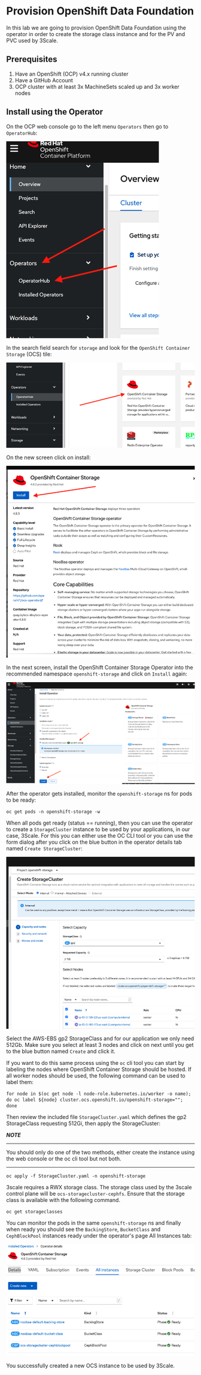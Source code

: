 # Provision OpenShift Data Foundation

In this lab we are going to provision OpenShift Data Foundation using the operator in order to create the storage class instance and for the PV and PVC used by 3Scale.
## Prerequisites

1. Have an OpenShift (OCP) v4.x running cluster
2. Have a GitHub Account
3. OCP cluster with at least 3x MachineSets scaled up and 3x worker nodes

## Install using the Operator

On the OCP web console go to the left menu `Operators` then go to `OperatorHub`:

![](../images/operator-ocs-menu.png)

In the search field search for `storage` and look for the `OpenShift Container Storage` (OCS) tile:

![](../images/operator-ocs-tab.png)

On the new screen click on install:

![](../images/operator-ocs-install.png)

In the next screen, install the OpenShift Container Storage Operator into the recommended namespace `openshift-storage` and click on `Install` again:

![](../images/operator-ocs-install2.png)

After the operator gets installed, monitor the `openshift-storage` ns for pods to be ready:

```
oc get pods -n openshift-storage -w
```

When all pods get ready (status == running), then you can use the operator to create a `StorageCluster` instance to be used by your applications, in our case, 3Scale. For this you can either use the OC CLI tool or you can use the form dialog after you click on the blue button in the operator details tab named `Create StorageCluster`:

![](../images/operator-ocs-storagecluster.png)

Select the AWS-EBS gp2 StorageClass and for our application we only need 512Gb. Make sure you select at least 3 nodes and click on next until you get to the blue button named `Create` and click it.

If you want to do this same process using the `oc` cli tool you can start by labeling the nodes where OpenShift Container Storage should be hosted. If all worker nodes should be used, the following command can be used to label them:

```
for node in $(oc get node -l node-role.kubernetes.io/worker -o name); do oc label ${node} cluster.ocs.openshift.io/openshift-storage=""; done
```

Then review the included file `StorageCluster.yaml` which defines the gp2 StorageClass requesting 512Gi, then apply the StorageCluster:

***NOTE***
***
You should only do one of the two methods, either create the instance using the web console or the oc cli tool but not both.
***
```
oc apply -f StorageCluster.yaml -n openshift-storage
```

3scale requires a RWX storage class. The storage class used by the 3scale control plane will be `ocs-storagecluster-cephfs`. Ensure that the storage class is available with the following command.

```
oc get storageclasses
```

You can monitor the pods in the same `openshift-storage` ns and finally when ready you should see the `BackingStore`, `BucketClass` and `CephBlockPool` instances ready under the operator's page All Instances tab:

![](../images/operator-ocs-storagecluster2.png)

You successfully created a new OCS instance to be used by 3Scale.